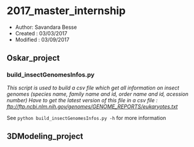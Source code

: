 # 2017_master_internship

* Author: Savandara Besse
* Created : 03/03/2017
* Modified : 03/09/2017

## Oskar_project

### build_insectGenomesInfos.py
*This script is used to build a csv file which get all information 
on insect genomes (species name, family name and id, order name and id, acession number)
Have to get the latest version of this file in a csv file : ftp://ftp.ncbi.nlm.nih.gov/genomes/GENOME_REPORTS/eukaryotes.txt*

See ```python build_insectGenomesInfos.py -h``` for more information


## 3DModeling_project
